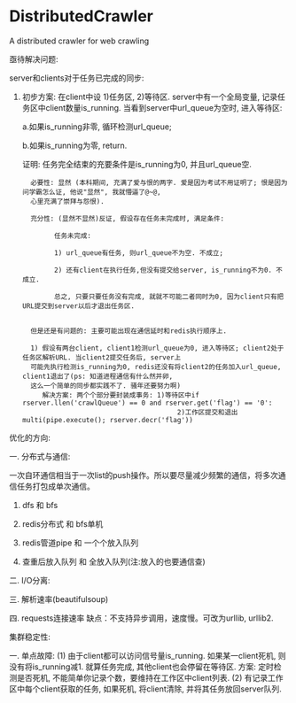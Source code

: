 # DistributedCrawler
A distributed crawler for web crawling

亟待解决问题:

server和clients对于任务已完成的同步:

1. 初步方案: 在client中设 1)任务区, 2)等待区. server中有一个全局变量, 记录任务区中client数量is_running.
   当看到server中url_queue为空时, 进入等待区:

   a.如果is_running非零, 循环检测url_queue;
   
   b.如果is_running为零, return.
   
   证明: 任务完全结束的充要条件是is_running为0, 并且url_queue空.
   
         必要性: 显然 (本科期间, 充满了爱与恨的两字. 爱是因为考试不用证明了; 恨是因为问学霸怎么证, 他说"显然", 我就懵逼了@~@,
         心里充满了崇拜与怨恨).
         
         充分性: (显然不显然)反证, 假设存在任务未完成时, 满足条件:
         
               任务未完成:
               
               1) url_queue有任务, 则url_queue不为空. 不成立;
               
               2) 还有client在执行任务,但没有提交给server, is_running不为0. 不成立.
               
               总之, 只要只要任务没有完成, 就就不可能二者同时为0, 因为client只有把URL提交到server以后才退出任务区.
               
               
         但是还是有问题的: 主要可能出现在通信延时和redis执行顺序上.
         
         1) 假设有两台client, client1检测url_queue为0, 进入等待区; client2处于任务区解析URL. 当client2提交任务后, server上
         可能先执行检测is_running为0, redis还没有将client2的任务加入url_queue, client1退出了(ps: 知道进程通信有什么然并卵, 
         这么一个简单的同步都实践不了. 骚年还要努力啊)
            解决方案: 两个个部分要封装成事务: 1)等待区中if rserver.llen('crawlQueue') == 0 and rserver.get('flag') == '0':
                                              2)工作区提交和退出multi(pipe.execute(); rserver.decr('flag'))
               
         
         

优化的方向:

一. 分布式与通信:

一次自环通信相当于一次list的push操作。所以要尽量减少频繁的通信，将多次通信任务打包成单次通信。

1. dfs 和 bfs

2. redis分布式 和 bfs单机

3. redis管道pipe 和 一个个放入队列

4. 查重后放入队列 和 全放入队列(注:放入的也要通信查)

二. I/O分离:

三. 解析速率(beautifulsoup)

四. requests连接速率
   缺点：不支持异步调用，速度慢。可改为urllib, urllib2.
   
集群稳定性:

一. 单点故障:
   (1) 由于client都可以访问信号量is_running. 如果某一client死机, 则没有将is_running减1. 就算任务完成, 其他client也会停留在等待区.
       方案: 定时检测是否死机, 不能简单你记录个数，要维持在工作区中client列表.
   (2) 有记录工作区中每个client获取的任务, 如果死机, 将client清除, 并将其任务放回server队列.
